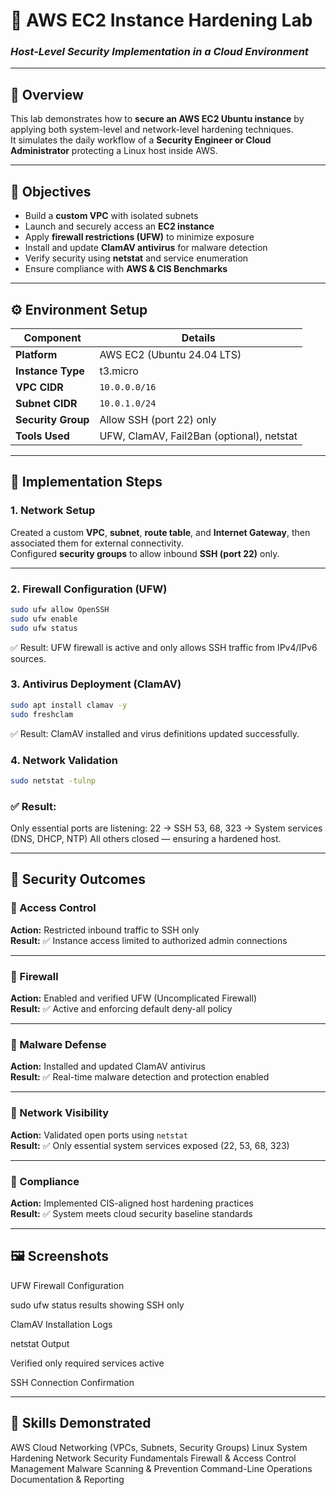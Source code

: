 # 🧱 AWS EC2 Instance Hardening Lab  
### _Host-Level Security Implementation in a Cloud Environment_

---

## 🧩 Overview
This lab demonstrates how to **secure an AWS EC2 Ubuntu instance** by applying both system-level and network-level hardening techniques.  
It simulates the daily workflow of a **Security Engineer or Cloud Administrator** protecting a Linux host inside AWS.

---

## 🎯 Objectives
- Build a **custom VPC** with isolated subnets  
- Launch and securely access an **EC2 instance**  
- Apply **firewall restrictions (UFW)** to minimize exposure  
- Install and update **ClamAV antivirus** for malware detection  
- Verify security using **netstat** and service enumeration  
- Ensure compliance with **AWS & CIS Benchmarks**

---

## ⚙️ Environment Setup
| Component | Details |
|------------|----------|
| **Platform** | AWS EC2 (Ubuntu 24.04 LTS) |
| **Instance Type** | t3.micro |
| **VPC CIDR** | `10.0.0.0/16` |
| **Subnet CIDR** | `10.0.1.0/24` |
| **Security Group** | Allow SSH (port 22) only |
| **Tools Used** | UFW, ClamAV, Fail2Ban (optional), netstat |

---

## 🔐 Implementation Steps

### 1. Network Setup
Created a custom **VPC**, **subnet**, **route table**, and **Internet Gateway**, then associated them for external connectivity.  
Configured **security groups** to allow inbound **SSH (port 22)** only.

---

### 2. Firewall Configuration (UFW)
```bash
sudo ufw allow OpenSSH
sudo ufw enable
sudo ufw status
```

✅ Result:
UFW firewall is active and only allows SSH traffic from IPv4/IPv6 sources.

### 3. Antivirus Deployment (ClamAV)
```bash
sudo apt install clamav -y
sudo freshclam
```

✅ Result:
ClamAV installed and virus definitions updated successfully.

### 4. Network Validation
```bash
sudo netstat -tulnp
```

### ✅ Result:
Only essential ports are listening:
22 → SSH
53, 68, 323 → System services (DNS, DHCP, NTP)
All others closed — ensuring a hardened host.

---

## 🧠 Security Outcomes

### 🔸 Access Control  
**Action:** Restricted inbound traffic to SSH only  
**Result:** ✅ Instance access limited to authorized admin connections  

---

### 🔸 Firewall  
**Action:** Enabled and verified UFW (Uncomplicated Firewall)  
**Result:** ✅ Active and enforcing default deny-all policy  

---

### 🔸 Malware Defense  
**Action:** Installed and updated ClamAV antivirus  
**Result:** ✅ Real-time malware detection and protection enabled  

---

### 🔸 Network Visibility  
**Action:** Validated open ports using `netstat`  
**Result:** ✅ Only essential system services exposed (22, 53, 68, 323)  

---

### 🔸 Compliance  
**Action:** Implemented CIS-aligned host hardening practices  
**Result:** ✅ System meets cloud security baseline standards  


---

## 🖼️ Screenshots
UFW Firewall Configuration

sudo ufw status results showing SSH only

ClamAV Installation Logs

netstat Output

Verified only required services active

SSH Connection Confirmation

---

## 🧰 Skills Demonstrated
AWS Cloud Networking (VPCs, Subnets, Security Groups)
Linux System Hardening
Network Security Fundamentals
Firewall & Access Control Management
Malware Scanning & Prevention
Command-Line Operations
Documentation & Reporting
